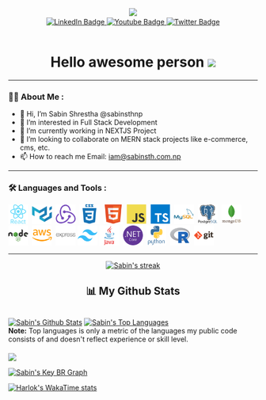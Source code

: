 <div id="header" align="center">
  <img src="https://media.giphy.com/media/PgLLtnqHts1woXeKpy/giphy.gif" width="100"/>

  <div id="badges" >
    <a href="https://www.linkedin.com/in/sa-bin-sth/">
      <img src="https://img.shields.io/badge/LinkedIn-blue?style=for-the-badge&logo=linkedin&logoColor=white" alt="LinkedIn Badge"/>
    </a>
    <a href="https://www.youtube.com/channel/UCMHiLMj61pOE-cixftZjNrQ">
      <img src="https://img.shields.io/badge/YouTube-red?style=for-the-badge&logo=youtube&logoColor=white" alt="Youtube Badge"/>
    </a>
    <a href="https://twitter.com/sa_bin_sth">
      <img src="https://img.shields.io/badge/Twitter-blue?style=for-the-badge&logo=twitter&logoColor=white" alt="Twitter Badge"/>
    </a>
  </div>
  <img src="https://komarev.com/ghpvc/?username=sabinsthnp&style=flat-square&color=blue" alt=""/>
  <h1>
    Hello awesome person
    <img src="https://media.giphy.com/media/hvRJCLFzcasrR4ia7z/giphy.gif" width="30px"/>
  </h1>
</div>

---

### :man_technologist: About Me :

- 👋 Hi, I’m Sabin Shrestha @sabinsthnp
- 👀 I’m interested in Full Stack Development
- 🌱 I’m currently working in NEXTJS Project
- 💞️ I’m looking to collaborate on MERN stack projects like e-commerce, cms, etc.
- 📫 How to reach me Email: iam@sabinsth.com.np

---

### :hammer_and_wrench: Languages and Tools :
<p float="left">
  <img src="https://github.com/devicons/devicon/blob/master/icons/react/react-original-wordmark.svg" title="React" alt="React" width="40" height="40"/>&nbsp;
  <img src="https://github.com/devicons/devicon/blob/master/icons/materialui/materialui-original.svg" title="Material UI" alt="Material UI" width="40" height="40"/>&nbsp;
  <img  src="https://github.com/devicons/devicon/blob/master/icons/redux/redux-original.svg" title="Redux" alt="Redux " width="40" height="40"/>&nbsp;
  <img  src="https://github.com/devicons/devicon/blob/master/icons/css3/css3-plain-wordmark.svg"  title="CSS3" alt="CSS" width="40" height="40"/>&nbsp;
  <img  src="https://github.com/devicons/devicon/blob/master/icons/html5/html5-original.svg" title="HTML5" alt="HTML" width="40" height="40"/>&nbsp;
  <img src="https://github.com/devicons/devicon/blob/master/icons/javascript/javascript-original.svg" title="JavaScript" alt="JavaScript" width="40" height="40"/>&nbsp;
  <img src="https://github.com/devicons/devicon/blob/master/icons/typescript/typescript-plain.svg" title="Typescript" alt="Typescript" width="40" height="40/>&nbsp;
  <img src="https://github.com/devicons/devicon/blob/master/icons/firebase/firebase-plain-wordmark.svg" title="Firebase" alt="Firebase" width="40" height="40"/>&nbsp;
  <img src="https://github.com/devicons/devicon/blob/master/icons/mysql/mysql-original-wordmark.svg" title="MySQL"  alt="MySQL" width="40" height="40"/>&nbsp; <img src="https://github.com/devicons/devicon/blob/master/icons/postgresql/postgresql-original-wordmark.svg" title="PostgreSQL" alt="PostgreSQL height="40 width="40"/>&nbsp;
  <img src="https://github.com/devicons/devicon/blob/master/icons/mongodb/mongodb-original-wordmark.svg" title="MongoDB" alt="MongoDB" width="40" height="40"/>&nbsp;
  <img src="https://github.com/devicons/devicon/blob/master/icons/nodejs/nodejs-original-wordmark.svg" title="NodeJS" alt="NodeJS" width="40" height="40"/>&nbsp;
  <img src="https://github.com/devicons/devicon/blob/master/icons/amazonwebservices/amazonwebservices-plain-wordmark.svg" title="AWS" alt="AWS" width="40" height="40"/>&nbsp;
  <img src="https://github.com/devicons/devicon/blob/master/icons/express/express-original-wordmark.svg" title="Express" width="40" height="40"/>
  <img src="https://github.com/devicons/devicon/blob/master/icons/tailwindcss/tailwindcss-plain.svg" height="40" width="40"/>
  <img src="https://github.com/devicons/devicon/blob/master/icons/java/java-original-wordmark.svg" title="Java" alt="Java" width="40" height="40"/>&nbsp;
  <img src="https://github.com/devicons/devicon/blob/master/icons/dotnetcore/dotnetcore-original.svg" title=".Net Core" alt=".Net Core" width="40" height="40"/>&nbsp;
  <img src="https://github.com/devicons/devicon/blob/master/icons/python/python-original-wordmark.svg" title="Python" alt="Python" width="40" height="40"/>&nbsp;
  <img src="https://github.com/devicons/devicon/blob/master/icons/r/r-original.svg" title="R" alt="R" height="40" width="40"/>&nbsp;
  <img src="https://github.com/devicons/devicon/blob/master/icons/git/git-original-wordmark.svg" title="Git" alt="Git" width="40" height="40"/>
</p>

---

<p align="center">
    <a href="https://github.com/sabinsthnp/github-readme-streak-stats">
        <img title="🔥 Get streak stats for your profile at git.io/streak-stats" alt="Sabin's streak" src="https://github-readme-streak-stats.herokuapp.com/?user=sabinsthnp&theme=black-ice&hide_border=true&stroke=0000&background=060A0CD0"/>
    </a>
</p>

<h2 align="center"><strong> 📊 My Github Stats</strong></h2>

  <br/>
    <a href="https://github.com/sabinsthnp/github-readme-stats"><img alt="Sabin's Github Stats" src="https://github-readme-stats.vercel.app/api?username=sabinsthnp&show_icons=true&count_private=true&theme=react&hide_border=true&bg_color=0D1117" /></a>
  <a href="https://github.com/sabinsthnp/github-readme-stats"><img alt="Sabin's Top Languages" src="https://github-readme-stats.vercel.app/api/top-langs/?username=sabinsthnp&langs_count=8&count_private=true&layout=compact&theme=react&hide_border=true&bg_color=0D1117" /></a>
  <br/>
  <b>Note:</b> Top languages is only a metric of the languages my public code consists of and doesn't reflect experience or skill level.


<br/>
<br/>

<a href="https://github.com/anuraghazra/github-readme-stats">
  <img align="center" src="https://github-readme-stats.vercel.app/api?username=sabinsthnp&show_icons=true&theme=radical" />
</a>

<a href="https://www.keybr.com/profile/n2ngjzk"><img alt="Sabin's Key BR Graph" src="https://activity-graph.herokuapp.com/graph?username=sabinsthnp&bg_color=0D1117&color=5BCDEC&line=5BCDEC&point=FFFFFF&hide_border=true" /></a>

[![Harlok's WakaTime stats](https://github-readme-stats.vercel.app/api/wakatime?username=sabinsthnp)](https://github.com/sabinsthnp/github-readme-stats)
